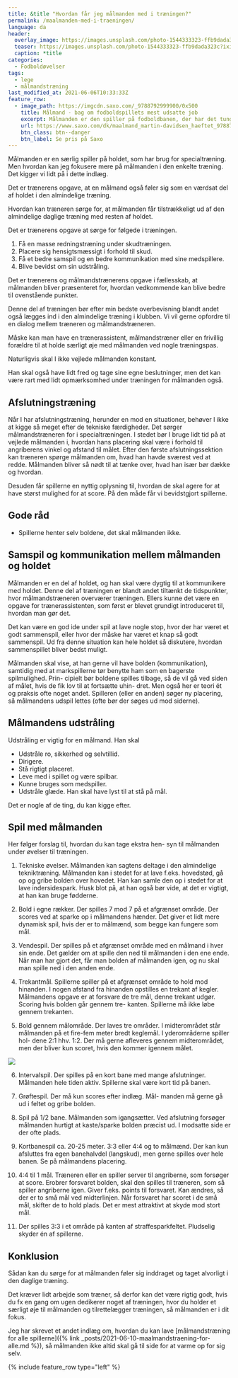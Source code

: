 ```yaml
---
title: &title "Hvordan får jeg målmanden med i træningen?"
permalink: /maalmanden-med-i-traeningen/
language: da
header:
  overlay_image: https://images.unsplash.com/photo-1544333323-ffb9dada323c?ixid=MnwxMjA3fDB8MHxwaG90by1wYWdlfHx8fGVufDB8fHx8&ixlib=rb-1.2.1&auto=format&fit=crop&w=1900&q=80
  teaser: https://images.unsplash.com/photo-1544333323-ffb9dada323c?ixid=MnwxMjA3fDB8MHxwaG90by1wYWdlfHx8fGVufDB8fHx8&ixlib=rb-1.2.1&auto=format&fit=crop&w=400&q=80
  caption: *title
categories:
  - Fodboldøvelser
tags:
  - lege
  - målmandstræning
last_modified_at: 2021-06-06T10:33:33Z
feature_row:
  - image_path: https://imgcdn.saxo.com/_9788792999900/0x500
    title: Målmand - bag om fodboldspillets mest udsatte job
    excerpt: Målmanden er den spiller på fodboldbanen, der har det tungeste ansvar. Det er ham, der skal forhindre bolden i at gå ind, og det er ham, der i sidste ende kan bestemme, om holdet vinder eller taber.
    url: https://www.saxo.com/dk/maalmand_martin-davidsen_haeftet_9788792999900
    btn_class: btn--danger
    btn_label: Se pris på Saxo
---
```


Målmanden er en særlig spiller på holdet, som har brug for specialtræning. Men hvordan kan jeg fokusere mere på målmanden i den enkelte træning. Det kigger vi lidt på i dette indlæg.

Det er trænerens opgave, at en målmand også føler sig som en værdsat del af holdet i den almindelige træning.

Hvordan kan træneren sørge for, at målmanden får tilstrækkeligt ud af den almindelige daglige træning med resten af holdet.

Det er trænerens opgave at sørge for følgede i træningen.

1. Få en masse redningstræning under skudtræningen.
2. Placere sig hensigtsmæssigt i forhold til skud.
3. Få et bedre samspil og en bedre kommunikation
med sine medspillere.
4. Blive bevidst om sin udstråling.

Det er trænerens og målmandstrænerens opgave i fællesskab, at
målmanden bliver præsenteret for, hvordan vedkommende kan blive bedre til ovenstående punkter.

Denne del af træningen bør efter min bedste overbevisning blandt andet også lægges
ind i den almindelige træning i klubben. Vi vil gerne opfordre til en dialog mellem træneren og målmandstræneren.

Måske kan man have en trænerassistent, målmandstræner eller en frivillig forældre til at holde
særligt øje med målmanden ved nogle træningspas.

Naturligvis skal I ikke vejlede målmanden konstant.

Han skal også have lidt fred og tage sine egne beslutninger, men det kan være rart med lidt opmærksomhed under træningen for målmanden også.

## Afslutningstræning

Når I har afslutningstræning, herunder en mod en
situationer, behøver I ikke at kigge så meget efter de
tekniske færdigheder. Det sørger målmandstræneren
for i specialtræningen. I stedet bør I bruge lidt tid på
at vejlede målmanden i, hvordan hans placering skal
være i forhold til angriberens vinkel og afstand til
målet. Efter den første afslutningssektion kan træneren spørge målmanden om, hvad han havde
sværest ved at redde. Målmanden bliver så nødt til
at tænke over, hvad han især bør dække og hvordan.

Desuden får spillerne en nyttig oplysning til, hvordan
de skal agere for at have størst mulighed for at score.
På den måde får vi bevidstgjort spillerne.

## Gode råd

- Spillerne henter selv boldene, det skal målmanden
ikke.

## Samspil og kommunikation mellem målmanden og holdet

Målmanden er en del af holdet, og han skal være
dygtig til at kommunikere med holdet. Denne del af
træningen er blandt andet tiltænkt de tidspunkter,
hvor målmandstræneren overværer træningen. Ellers
kunne det være en opgave for trænerassistenten,
som først er blevet grundigt introduceret til, hvordan
man gør det.

Det kan være en god ide under spil at lave nogle stop,
hvor der har været et godt sammenspil, eller hvor der
måske har været et knap så godt sammenspil. Ud fra
denne situation kan hele holdet så diskutere, hvordan
sammenspillet bliver bedst muligt.

Målmanden skal vise, at han gerne vil have bolden
(kommunikation), samtidig med at markspillerne tør
benytte ham som en bagerste spilmulighed. Prin-
cipielt bør boldene spilles tilbage, så de vil gå ved
siden af målet, hvis de fik lov til at fortsætte uhin-
dret. Men også her er teori ét og praksis ofte noget
andet. Spilleren (eller en anden) søger ny placering,
så målmandens udspil lettes (ofte bør der søges ud
mod siderne).

## Målmandens udstråling

Udstråling er vigtig for en målmand. Han skal

- Udstråle ro, sikkerhed og selvtillid.
- Dirigere.
- Stå rigtigt placeret.
- Leve med i spillet og være spilbar.
- Kunne bruges som medspiller.
- Udstråle glæde. Han skal have lyst til at stå på mål.

Det er nogle af de ting, du kan kigge efter.

## Spil med målmanden

Her følger forslag til, hvordan du kan tage ekstra hen-
syn til målmanden under øvelser til træningen.

1. Tekniske øvelser. Målmanden kan sagtens deltage
i den almindelige tekniktræning. Målmanden kan
i stedet for at lave f.eks. hovedstød, gå op og gribe
bolden over hovedet. Han kan samle den op i stedet for at lave indersidespark. Husk blot på, at han
også bør vide, at det er vigtigt, at han kan bruge
fødderne.

2. Bold i egne rækker. Der spilles 7 mod 7 på et
afgrænset område. Der scores ved at sparke op i
målmandens hænder. Det giver et lidt mere dynamisk spil, hvis der er to målmænd, som begge kan
fungere som mål.

3. Vendespil. Der spilles på et afgrænset område med
en målmand i hver sin ende. Det gælder om at
spille den ned til målmanden i den ene ende. Når
man har gjort det, får man bolden af målmanden
igen, og nu skal man spille ned i den anden ende.

4. Trekantmål. Spillerne spiller på et afgrænset
område to hold mod hinanden. I nogen afstand
fra hinanden opstilles en trekant af kegler. Målmandens opgave er at forsvare de tre mål, denne
trekant udgør. Scoring hvis bolden går gennem tre-
kanten. Spillerne må ikke løbe gennem trekanten.

5. Bold gennem målområde. Der laves tre områder.
I midterområdet står målmanden på et fire-fem
meter bredt keglemål. I yderområderne spiller hol-
dene 2:1 hhv. 1:2. Der må gerne afleveres gennem
midterområdet, men der bliver kun scoret, hvis den
kommer igennem målet.

![](/assets/images/oevelse/maalmandsspil.png)

6. Intervalspil. Der spilles på en kort bane med mange
afslutninger. Målmanden hele tiden aktiv. Spillerne
skal være kort tid på banen.

7. Grøftespil. Der må kun scores efter indlæg. Mål-
manden må gerne gå ud i feltet og gribe bolden.

8. Spil på 1/2 bane. Målmanden som igangsætter.
Ved afslutning forsøger målmanden hurtigt at
kaste/sparke bolden præcist ud. I modsatte side
er der ofte plads.

9. Kortbanespil ca. 20-25 meter. 3:3 eller 4:4 og
to målmænd. Der kan kun afsluttes fra egen
banehalvdel (langskud), men gerne spilles over
hele banen. Se på målmandens placering.

10. 4:4 til 1 mål. Træneren eller en spiller server til
angriberne, som forsøger at score. Erobrer
forsvaret bolden, skal den spilles til træneren,
som så spiller angriberne igen. Giver f.eks.
points til forsvaret. Kan ændres, så der er to små
mål ved midterlinjen. Når forsvaret har scoret i de
små mål, skifter de to hold plads. Det er mest
attraktivt at skyde mod stort mål.

11. Der spilles 3:3 i et område på kanten af
straffesparkfeltet. Pludselig skyder én af spillerne.

## Konklusion

Sådan kan du sørge for at målmanden føler sig inddraget og taget alvorligt i den daglige træning.

Det kræver lidt arbejde som træner, så derfor kan det være rigtig godt, hvis du fx en gang om ugen dedikerer noget af træningen, hvor du holder et særligt øje til målmanden og tilrettelægger træningen, så målmanden er i dit fokus.

Jeg har skrevet et andet indlæg om, hvordan du kan lave [målmandstræning for alle spillerne]({% link _posts/2021-06-10-maalmandstraening-for-alle.md %}), så målmanden ikke altid skal gå til side for at varme op for sig selv.

{% include feature_row type="left" %}
